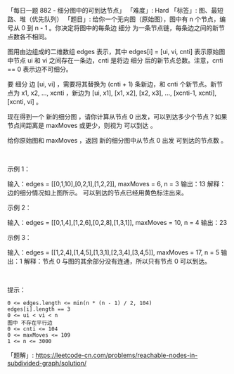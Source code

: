 「每日一题 882 - 细分图中的可到达节点」
「难度」: Hard
「标签」: 图、最短路、堆（优先队列）
「题目」: 给你一个无向图（原始图），图中有 n 个节点，编号从 0 到 n - 1 。你决定将图中的每条边 细分 为一条节点链，每条边之间的新节点数各不相同。

图用由边组成的二维数组 edges 表示，其中 edges[i] = [ui, vi, cnti] 表示原始图中节点 ui 和 vi 之间存在一条边，cnti 是将边 细分 后的新节点总数。注意，cnti == 0 表示边不可细分。

要 细分 边 [ui, vi] ，需要将其替换为 (cnti + 1) 条新边，和 cnti 个新节点。新节点为 x1, x2, ..., xcnti ，新边为 [ui, x1], [x1, x2], [x2, x3], ..., [xcnti-1, xcnti], [xcnti, vi] 。

现在得到一个 新的细分图 ，请你计算从节点 0 出发，可以到达多少个节点？如果节点间距离是 maxMoves 或更少，则视为 可以到达 。

给你原始图和 maxMoves ，返回 新的细分图中从节点 0 出发 可到达的节点数 。

 

示例 1：

输入：edges = [[0,1,10],[0,2,1],[1,2,2]], maxMoves = 6, n = 3
输出：13
解释：边的细分情况如上图所示。
可以到达的节点已经用黄色标注出来。


示例 2：

输入：edges = [[0,1,4],[1,2,6],[0,2,8],[1,3,1]], maxMoves = 10, n = 4
输出：23


示例 3：

输入：edges = [[1,2,4],[1,4,5],[1,3,1],[2,3,4],[3,4,5]], maxMoves = 17, n = 5
输出：1
解释：节点 0 与图的其余部分没有连通，所以只有节点 0 可以到达。


 

提示：


	0 <= edges.length <= min(n * (n - 1) / 2, 104)
	edges[i].length == 3
	0 <= ui < vi < n
	图中 不存在平行边
	0 <= cnti <= 104
	0 <= maxMoves <= 109
	1 <= n <= 3000



「题解」: https://leetcode-cn.com/problems/reachable-nodes-in-subdivided-graph/solution/
